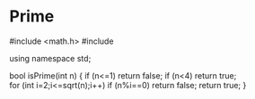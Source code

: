 # Prime
#include <math.h>
#include <iostream>
  
  using namespace std;
  
  bool isPrime(int n)
  { if (n<=1) return false;
    if (n<4) return true;  
    for (int i=2;i<=sqrt(n);i++)
      if (n%i==0) return false;
      return true;
  }
